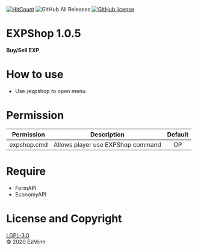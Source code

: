 ﻿[![HitCount](http://hits.dwyl.com/EzMinh/EXPShop.svg)](http://hits.dwyl.com/EzMinh/EXPShop)
![GitHub All Releases](https://img.shields.io/github/downloads/EzMinh/EXPShop/total)
[![GitHub license](https://img.shields.io/github/license/EzMinh/EXPShop)](https://github.com/EzMinh/EXPShop/blob/master/LICENSE)
# EXPShop 1.0.5
**Buy/Sell EXP**
# How to use
- Use /expshop to open menu
# Permission
|  Permission |            Description            | Default |
|:-----------:|:---------------------------------:|:-------:|
| expshop.cmd | Allows player use EXPShop command |    OP   |
# Require
- FormAPI
- EconomyAPI
# License and Copyright
[LGPL-3.0](https://github.com/EzMinh/EXPShop/blob/master/LICENSE) <br/>
© 2020 EzMinh
